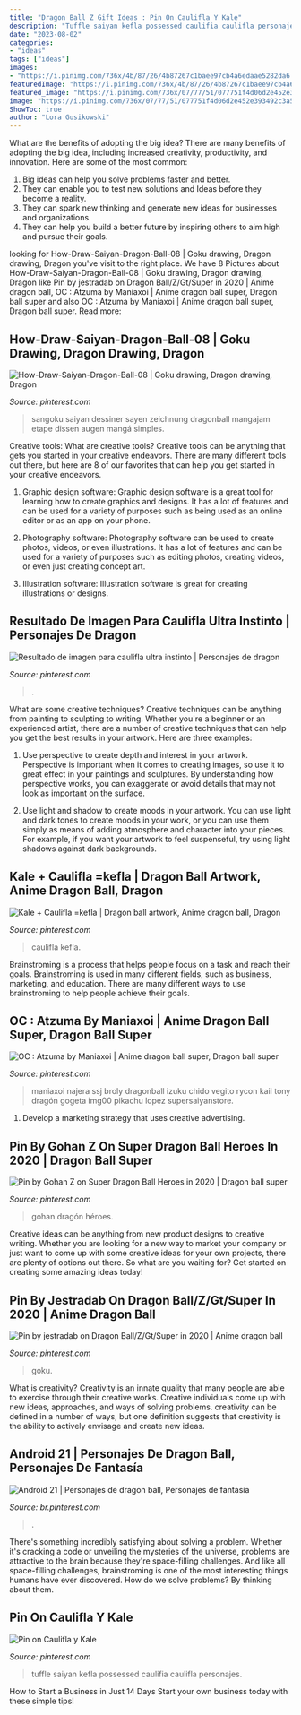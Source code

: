 ```yaml
---
title: "Dragon Ball Z Gift Ideas : Pin On Caulifla Y Kale"
description: "Tuffle saiyan kefla possessed caulifia caulifla personajes"
date: "2023-08-02"
categories:
- "ideas"
tags: ["ideas"]
images:
- "https://i.pinimg.com/736x/4b/87/26/4b87267c1baee97cb4a6edaae5282da6.jpg"
featuredImage: "https://i.pinimg.com/736x/4b/87/26/4b87267c1baee97cb4a6edaae5282da6.jpg"
featured_image: "https://i.pinimg.com/736x/07/77/51/077751f4d06d2e452e393492c3a55151.jpg"
image: "https://i.pinimg.com/736x/07/77/51/077751f4d06d2e452e393492c3a55151.jpg"
ShowToc: true
author: "Lora Gusikowski"
---
```



What are the benefits of adopting the big idea?
There are many benefits of adopting the big idea, including increased creativity, productivity, and innovation. Here are some of the most common: 
1. Big ideas can help you solve problems faster and better.
2. They can enable you to test new solutions and Ideas before they become a reality. 
3. They can spark new thinking and generate new ideas for businesses and organizations. 
4. They can help you build a better future by inspiring others to aim high and pursue their goals.

	

		
looking for How-Draw-Saiyan-Dragon-Ball-08 | Goku drawing, Dragon drawing, Dragon you've visit to the right place. We have 8 Pictures about How-Draw-Saiyan-Dragon-Ball-08 | Goku drawing, Dragon drawing, Dragon like Pin by jestradab on Dragon Ball/Z/Gt/Super in 2020 | Anime dragon ball, OC : Atzuma by Maniaxoi | Anime dragon ball super, Dragon ball super and also OC : Atzuma by Maniaxoi | Anime dragon ball super, Dragon ball super. Read more:
		
    
## How-Draw-Saiyan-Dragon-Ball-08 | Goku Drawing, Dragon Drawing, Dragon

<img loading=lazy src="https://i.pinimg.com/736x/dc/15/d6/dc15d6acbc03843537ecd2afd71b2086.jpg" onerror="this.onerror=null;this.src='https://tse4.mm.bing.net/th?id=OIP.7ecdtpnwmeRVmvCekLVUlgHaKA&amp;pid=15.1';" alt="How-Draw-Saiyan-Dragon-Ball-08 | Goku drawing, Dragon drawing, Dragon">

_Source: pinterest.com_

>sangoku saiyan dessiner sayen zeichnung dragonball mangajam etape dissen augen mangá simples. 

	

Creative tools: What are creative tools?
Creative tools can be anything that gets you started in your creative endeavors. There are many different tools out there, but here are 8 of our favorites that can help you get started in your creative endeavors. 
1. Graphic design software: Graphic design software is a great tool for learning how to create graphics and designs. It has a lot of features and can be used for a variety of purposes such as being used as an online editor or as an app on your phone.

2. Photography software: Photography software can be used to create photos, videos, or even illustrations. It has a lot of features and can be used for a variety of purposes such as editing photos, creating videos, or even just creating concept art.

3. Illustration software: Illustration software is great for creating illustrations or designs.

    
## Resultado De Imagen Para Caulifla Ultra Instinto | Personajes De Dragon

<img loading=lazy src="https://i.pinimg.com/736x/4b/87/26/4b87267c1baee97cb4a6edaae5282da6.jpg" onerror="this.onerror=null;this.src='https://tse3.mm.bing.net/th?id=OIP.VhWFNEDjAm0TAi_lniI8PQHaNK&amp;pid=15.1';" alt="Resultado de imagen para caulifla ultra instinto | Personajes de dragon">

_Source: pinterest.com_

>. 

	

What are some creative techniques?
Creative techniques can be anything from painting to sculpting to writing. Whether you're a beginner or an experienced artist, there are a number of creative techniques that can help you get the best results in your artwork. Here are three examples:
1. Use perspective to create depth and interest in your artwork. Perspective is important when it comes to creating images, so use it to great effect in your paintings and sculptures. By understanding how perspective works, you can exaggerate or avoid details that may not look as important on the surface.

2. Use light and shadow to create moods in your artwork. You can use light and dark tones to create moods in your work, or you can use them simply as means of adding atmosphere and character into your pieces. For example, if you want your artwork to feel suspenseful, try using light shadows against dark backgrounds.

    
## Kale + Caulifla =kefla | Dragon Ball Artwork, Anime Dragon Ball, Dragon

<img loading=lazy src="https://i.pinimg.com/736x/07/77/51/077751f4d06d2e452e393492c3a55151.jpg" onerror="this.onerror=null;this.src='https://tse1.mm.bing.net/th?id=OIP.WdzKpdkF7he3utbhx_OUNgHaLh&amp;pid=15.1';" alt="Kale + Caulifla =kefla | Dragon ball artwork, Anime dragon ball, Dragon">

_Source: pinterest.com_

>caulifla kefla. 

	

Brainstroming is a process that helps people focus on a task and reach their goals. Brainstroming is used in many different fields, such as business, marketing, and education. There are many different ways to use brainstroming to help people achieve their goals.

    
## OC : Atzuma By Maniaxoi | Anime Dragon Ball Super, Dragon Ball Super

<img loading=lazy src="https://i.pinimg.com/736x/43/37/0c/43370c7322e5b81d25d3c764019d5b77.jpg" onerror="this.onerror=null;this.src='https://tse4.mm.bing.net/th?id=OIP.cPmwP4wnGxFzsaT85KTCVgHaKe&amp;pid=15.1';" alt="OC : Atzuma by Maniaxoi | Anime dragon ball super, Dragon ball super">

_Source: pinterest.com_

>maniaxoi najera ssj broly dragonball izuku chido vegito rycon kail tony dragón gogeta img00 pikachu lopez supersaiyanstore. 

	

1. Develop a marketing strategy that uses creative advertising.

    
## Pin By Gohan Z On Super Dragon Ball Heroes In 2020 | Dragon Ball Super

<img loading=lazy src="https://i.pinimg.com/736x/56/3d/99/563d999efa544a39ba4c57248486c283.jpg" onerror="this.onerror=null;this.src='https://tse3.mm.bing.net/th?id=OIP.8RVDftFysa5cjg_2ITMQIgHaNK&amp;pid=15.1';" alt="Pin by Gohan Z on Super Dragon Ball Heroes in 2020 | Dragon ball super">

_Source: pinterest.com_

>gohan dragón héroes. 

	

Creative ideas can be anything from new product designs to creative writing. Whether you are looking for a new way to market your company or just want to come up with some creative ideas for your own projects, there are plenty of options out there. So what are you waiting for? Get started on creating some amazing ideas today!

    
## Pin By Jestradab On Dragon Ball/Z/Gt/Super In 2020 | Anime Dragon Ball

<img loading=lazy src="https://i.pinimg.com/736x/20/bd/e0/20bde02a970a572ef36016076a176069.jpg" onerror="this.onerror=null;this.src='https://tse4.mm.bing.net/th?id=OIP.MKQFVyB4PpfXCy8RiisH3gHaNZ&amp;pid=15.1';" alt="Pin by jestradab on Dragon Ball/Z/Gt/Super in 2020 | Anime dragon ball">

_Source: pinterest.com_

>goku. 

	

What is creativity?
Creativity is an innate quality that many people are able to exercise through their creative works. Creative individuals come up with new ideas, approaches, and ways of solving problems. creativity can be defined in a number of ways, but one definition suggests that creativity is the ability to actively envisage and create new ideas.

    
## Android 21 | Personajes De Dragon Ball, Personajes De Fantasía

<img loading=lazy src="https://i.pinimg.com/736x/1a/96/29/1a9629c52b09324b8b96cac34749b2da.jpg" onerror="this.onerror=null;this.src='https://tse4.mm.bing.net/th?id=OIP.rNMo1eV4GEdnMLruvplrOwHaJ3&amp;pid=15.1';" alt="Android 21 | Personajes de dragon ball, Personajes de fantasía">

_Source: br.pinterest.com_

>. 

	

There's something incredibly satisfying about solving a problem. Whether it's cracking a code or unveiling the mysteries of the universe, problems are attractive to the brain because they're space-filling challenges. And like all space-filling challenges, brainstroming is one of the most interesting things humans have ever discovered. How do we solve problems? By thinking about them.

    
## Pin On Caulifla Y Kale

<img loading=lazy src="https://i.pinimg.com/736x/fe/7e/e4/fe7ee49aac5c00ab81ade4dea3a5c7b4.jpg" onerror="this.onerror=null;this.src='https://tse1.mm.bing.net/th?id=OIP.GSmQRAToH8YlYDSaCgbRnAHaLa&amp;pid=15.1';" alt="Pin on Caulifla y Kale">

_Source: pinterest.com_

>tuffle saiyan kefla possessed caulifia caulifla personajes. 

	

How to Start a Business in Just 14 Days
Start your own business today with these simple tips!

